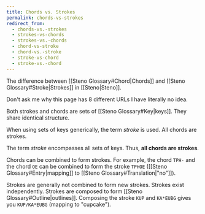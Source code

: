 ```yaml
---
title: Chords vs. Strokes
permalink: chords-vs-strokes
redirect_from:
  - chords-vs.-strokes
  - strokes-vs-chords
  - strokes-vs.-chords
  - chord-vs-stroke
  - chord-vs.-stroke
  - stroke-vs-chord
  - stroke-vs.-chord
---
```


The difference between [[Steno Glossary#Chord|Chords]] and [[Steno Glossary#Stroke|Strokes]] in [[Steno|Steno]].

Don't ask me why this page has 8 different URLs I have literally no idea.

Both strokes and chords are sets of [[Steno Glossary#Key|keys]]. They share identical structure.

When using sets of keys generically, the term _stroke_ is used. All chords are strokes.

The term _stroke_ encompasses all sets of keys. Thus, **all chords are strokes**.

Chords can be combined to form strokes. For example, the chord `TPH-` and the chord `OE` can be combined to form the stroke `TPHOE` ([[Steno Glossary#Entry|mapping]] to [[Steno Glossary#Translation|"no"]]).

Strokes are generally not combined to form new strokes. Strokes exist independently. Strokes are composed to form [[Steno Glossary#Outline|outlines]]. Composing the stroke `KUP` and `KA*EUBG` gives you `KUP/KA*EUBG` (mapping to "cupcake").